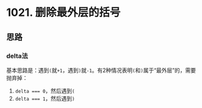 # 1021. 删除最外层的括号

## 思路

### delta法

基本思路是：遇到`(`就`+1`，遇到`)`就`-1`。有2种情况表明`(`和`)`属于“最外层”的，需要抛弃掉：

1. `delta === 0`，然后遇到`(`
2. `delta === 1`，然后遇到`)`
